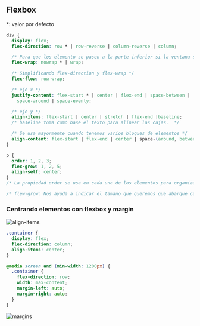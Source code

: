 ## Flexbox

\*: valor por defecto

```css
div {
  display: flex;
  flex-direction: row * | row-reverse | column-reverse | column;

  /* Para que los elemento se pasen a la parte inferior si la ventana se hace mas pequena */
  flex-wrap: nowrap * | wrap;

  /* Simplificando flex-direction y flex-wrap */
  flex-flow: row wrap;

  /* eje x */
  justify-content: flex-start * | center | flex-end | space-between |
    space-around | space-evenly;

  /* eje y */
  align-items: flex-start | center | stretch | flex-end |baseline;
  /* baseline toma como base el texto para alinear las cajas.  */

  /* Se usa mayormente cuando tenemos varios bloques de elementos */
  align-content: flex-start | flex-end | center | space-(around, between);
}

p {
  order: 1, 2, 3;
  flex-grow: 1, 2, 5;
  align-self: center;
}
/* La propiedad order se usa en cada uno de los elementos para organizarlos de manera individual, por defecto el valor de order es 0 */

/* flew-grow: Nos ayuda a indicar el tamano que queremos que abarque cada uno de los elementos dentro de nuestro contenedor, entre mas grande el valor que le demos, mas espacio ocupa el elemento */
```

### Centrando elementos con flexbox y margin

![align-items](../imgs/Captura%20de%20pantalla%202023-10-23%20a%20la(s)%207.07.20 p.m..png)

```css
.container {
  display: flex;
  flex-direction: column;
  align-items: center;
}

@media screen and (min-width: 1200px) {
  .container {
    flex-direction: row;
    width: max-content;
    margin-left: auto;
    margin-right: auto;
  }
}
```

![margins](../Captura%20de%20pantalla%202023-10-23%20a%20la(s)%207.05.49 p.m..png)
